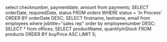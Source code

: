 select checknumber, paymentdate, amount from payments;
SELECT orderDate, requiredDate, status FROM orders WHERE status = 'In Process' ORDER BY orderDate DESC;
SELECT firstname, lastname, email from employees where jobtitle="sales rep" order by employeenumber DESC;
SELECT * from offices;
SELECT productName, quantityInStock FROM products ORDER BY buyPrice ASC LIMIT 5;
